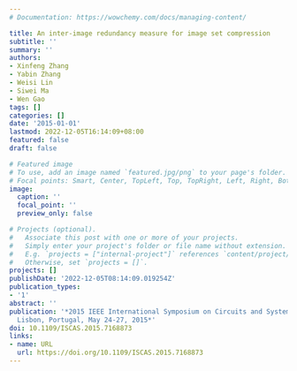 ```yaml
---
# Documentation: https://wowchemy.com/docs/managing-content/

title: An inter-image redundancy measure for image set compression
subtitle: ''
summary: ''
authors:
- Xinfeng Zhang
- Yabin Zhang
- Weisi Lin
- Siwei Ma
- Wen Gao
tags: []
categories: []
date: '2015-01-01'
lastmod: 2022-12-05T16:14:09+08:00
featured: false
draft: false

# Featured image
# To use, add an image named `featured.jpg/png` to your page's folder.
# Focal points: Smart, Center, TopLeft, Top, TopRight, Left, Right, BottomLeft, Bottom, BottomRight.
image:
  caption: ''
  focal_point: ''
  preview_only: false

# Projects (optional).
#   Associate this post with one or more of your projects.
#   Simply enter your project's folder or file name without extension.
#   E.g. `projects = ["internal-project"]` references `content/project/deep-learning/index.md`.
#   Otherwise, set `projects = []`.
projects: []
publishDate: '2022-12-05T08:14:09.019254Z'
publication_types:
- '1'
abstract: ''
publication: '*2015 IEEE International Symposium on Circuits and Systems, ISCAS 2015,
  Lisbon, Portugal, May 24-27, 2015*'
doi: 10.1109/ISCAS.2015.7168873
links:
- name: URL
  url: https://doi.org/10.1109/ISCAS.2015.7168873
---
```

